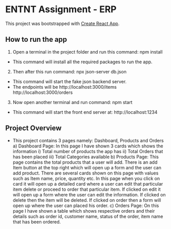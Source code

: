 # ENTNT Assignment - ERP

This project was bootstrapped with [Create React App](https://github.com/facebook/create-react-app).

## How to run the app
1) Open a terminal in the project folder and run this command: npm install
- This command will install all the required packages to run the app.

2) Then after this run command: npx json-server db.json
- This command will start the fake json backend server.
- The endpoints will be
http://localhost:3000/items
http://localhost:3000/orders

3) Now open another terminal and run command: npm start
- This command will start the front end server at: http://localhost:1234

## Project Overview
- This project contains 3 pages namely: Dashboard, Products and Orders
a) Dashboard Page:
   In this page I have shown 3 cards which shows the information
   i) Total number of products the app has
   ii) Total Orders that has been placed
   iii) Total Categories available
b) Products Page:
   This page contains the total products that a user will add.
   There is an add Item button at the top right which will open up a form and the user can add product.
   There are several cards shown on this page with values such as Item name, price, quantity etc.
   In this page when you click on card it will open up a detailed card where a user can edit that particular item
   delete or proceed to order that particular item.
   If clicked on edit it will open up a form where the user can edit the information.
   If clicked on delete then the item will be deleted.
   If clicked on order then a form will open up where the user can placed his order.
c) Orders Page:
   On this page I have shown a table which shows respective orders and their details such as order id, customer name,
   status of the order, item name that has been ordered.
